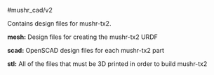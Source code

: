 #mushr_cad/v2

Contains design files for mushr-tx2.

**mesh:** Design files for creating the mushr-tx2 URDF

**scad:** OpenSCAD design files for each mushr-tx2 part

**stl:** All of the files that must be 3D printed in order to build mushr-tx2
